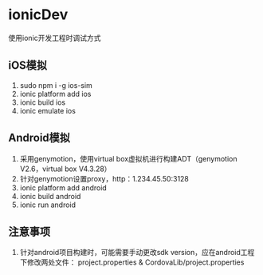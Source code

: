 # ionicDev
使用ionic开发工程时调试方式

## iOS模拟
1. sudo npm i -g ios-sim
2. ionic platform add ios
3. ionic build ios
4. ionic emulate ios

## Android模拟
1. 采用genymotion，使用virtual box虚拟机进行构建ADT（genymotion V2.6，virtual box V4.3.28）
2. 针对genymotion设置proxy，http：1.234.45.50:3128
3. ionic platform add android
4. ionic build android
5. ionic run android

## 注意事项
1. 针对android项目构建时，可能需要手动更改sdk version，应在android工程下修改两处文件： project.properties & CordovaLib/project.properties
